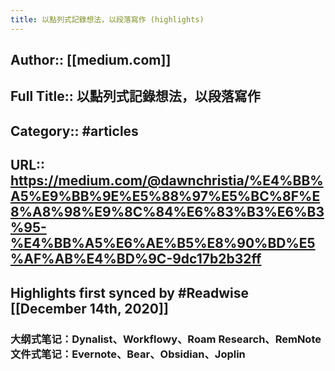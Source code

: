 ```yaml
---
title: 以點列式記錄想法，以段落寫作 (highlights)
---
```


## Author:: [[medium.com]]

## Full Title:: 以點列式記錄想法，以段落寫作

## Category:: #articles

## URL:: https://medium.com/@dawnchristia/%E4%BB%A5%E9%BB%9E%E5%88%97%E5%BC%8F%E8%A8%98%E9%8C%84%E6%83%B3%E6%B3%95-%E4%BB%A5%E6%AE%B5%E8%90%BD%E5%AF%AB%E4%BD%9C-9dc17b2b32ff

## Highlights first synced by #Readwise [[December 14th, 2020]]
### 大纲式笔记：Dynalist、Workflowy、Roam Research、RemNote文件式笔记：Evernote、Bear、Obsidian、Joplin 
